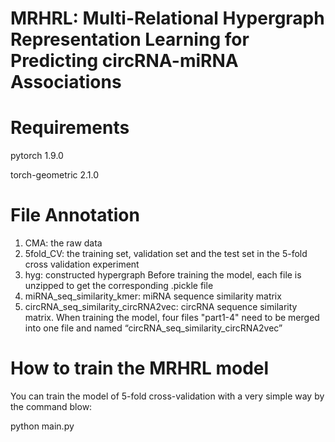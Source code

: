 # MRHRL: Multi-Relational Hypergraph Representation Learning for Predicting circRNA-miRNA Associations
# Requirements
pytorch 1.9.0

torch-geometric 2.1.0

# File Annotation
1. CMA: the raw data
2. 5fold_CV: the training set, validation set and the test set in the 5-fold cross validation experiment
3. hyg: constructed hypergraph
   Before training the model, each file is unzipped to get the corresponding .pickle file
5. miRNA_seq_similarity_kmer: miRNA sequence similarity matrix
6. circRNA_seq_similarity_circRNA2vec: circRNA sequence similarity matrix.
When training the model, four files "part1-4" need to be merged into one file and named “circRNA_seq_similarity_circRNA2vec”

# How to train the MRHRL model
You can train the model of 5-fold cross-validation with a very simple way by the command blow:  

python main.py
